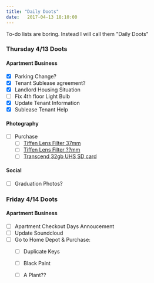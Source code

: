 ```yaml
---
title: "Daily Doots"
date:   2017-04-13 18:10:00
---
```


To-do lists are boring.  Instead I will call them "Daily Doots"

### Thursday 4/13 Doots
#### Apartment Business
* [x] Parking Change?
* [x] Tenant Sublease agreement?
* [x] Landlord Housing Situation
* [ ] Fix 4th floor Light Bulb
* [x] Update Tenant Information
* [x] Sublease Tenant Help
#### Photography
* [ ] Purchase
	- [ ] [Tiffen Lens Filter 37mm](https://www.amazon.com/TIFFEN-37mm-UV-Protector-Filter/dp/B00009KLAD/ref=sr_1_1?ie=UTF8&qid=1492128365&sr=8-1&keywords=camera+lens+filter+tiffen+37+mm)
	- [ ] [Tiffen Lens Filter ??mm]()
	- [ ] [Transcend 32gb UHS SD card](https://www.amazon.com/dp/B008CVHLT2/ref=twister_B006MUMLK4?_encoding=UTF8&psc=1)
#### Social
* [ ] Graduation Photos?


### Friday 4/14 Doots
#### Apartment Business
* [ ] Apartment Checkout Days Annoucement
* [ ] Update Soundcloud
* [ ] Go to Home Depot & Purchase:
	- [ ] Duplicate Keys
	- [ ] Black Paint
	- [ ] A Plant??

